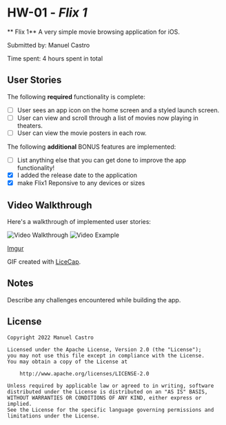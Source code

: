 # HW-01 - *Flix 1*

** Flix 1** A very simple movie browsing application for iOS.

Submitted by: Manuel Castro

Time spent: 4 hours spent in total

## User Stories

The following **required** functionality is complete:

* [ ] User sees an app icon on the home screen and a styled launch screen.
* [ ] User can view and scroll through a list of movies now playing in theaters.
* [ ] User can view the movie posters in each row.

The following **additional** BONUS features are implemented:

- [ ] List anything else that you can get done to improve the app functionality!
- [x] I added the release date to the application
- [x] make Flix1 Reponsive to any devices or sizes

## Video Walkthrough

Here's a walkthrough of implemented user stories:

<img src='https://i.imgur.com/Bhk2Pg1.gif' title='Video Walkthrough' width='' alt='Video Walkthrough' />

<img src='https://i.imgur.com/Bhk2Pg1.gif' title='Video Example' />

[Imgur](https://i.imgur.com/JfUaG8t.gifv)

GIF created with [LiceCap](http://www.cockos.com/licecap/).

## Notes

Describe any challenges encountered while building the app.

## License

    Copyright 2022 Manuel Castro

    Licensed under the Apache License, Version 2.0 (the "License");
    you may not use this file except in compliance with the License.
    You may obtain a copy of the License at

        http://www.apache.org/licenses/LICENSE-2.0

    Unless required by applicable law or agreed to in writing, software
    distributed under the License is distributed on an "AS IS" BASIS,
    WITHOUT WARRANTIES OR CONDITIONS OF ANY KIND, either express or implied.
    See the License for the specific language governing permissions and
    limitations under the License.
